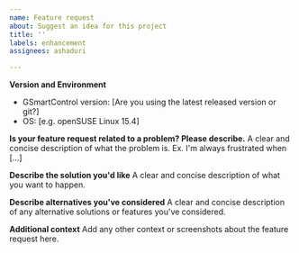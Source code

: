 ```yaml
---
name: Feature request
about: Suggest an idea for this project
title: ''
labels: enhancement
assignees: ashaduri

---
```


**Version and Environment**
 - GSmartControl version: [Are you using the latest released version or git?]
 - OS: [e.g. openSUSE Linux 15.4]

**Is your feature request related to a problem? Please describe.**
A clear and concise description of what the problem is. Ex. I'm always frustrated when [...]

**Describe the solution you'd like**
A clear and concise description of what you want to happen.

**Describe alternatives you've considered**
A clear and concise description of any alternative solutions or features you've considered.

**Additional context**
Add any other context or screenshots about the feature request here.
